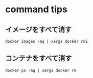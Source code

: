 # command tips

## イメージをすべて消す

```
docker images -aq | xargs docker rmi
```

## コンテナをすべて消す

```
docker ps -aq | xargs docker rm
```
